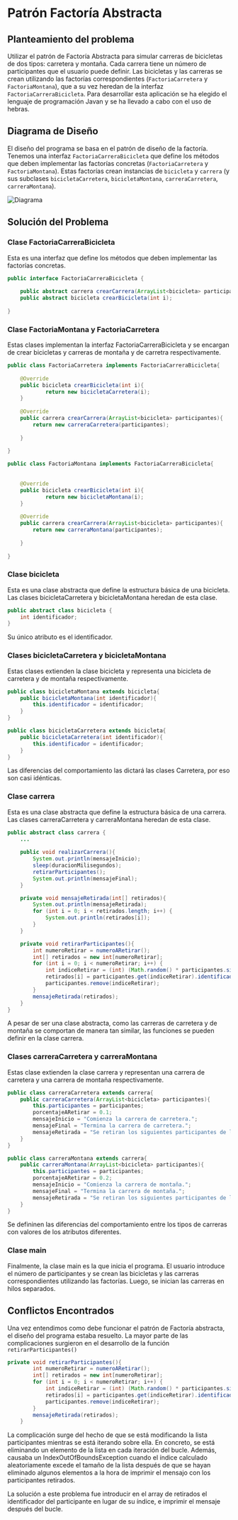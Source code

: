 # Patrón Factoría Abstracta
## Planteamiento del problema
Utilizar el patrón de Factoría Abstracta para simular carreras de bicicletas de dos tipos: carretera y montaña. Cada carrera tiene un número de participantes que el usuario puede definir. Las bicicletas y las carreras se crean utilizando las factorías correspondientes (`FactoriaCarretera` y `FactoriaMontana`), que a su vez heredan de la interfaz `FactoriaCarreraBicicleta`. Para desarrollar esta aplicación se ha elegido el lenguaje de programación Javan y se ha llevado a cabo con el uso de hebras. 

## Diagrama de Diseño
El diseño del programa se basa en el patrón de diseño de la factoría. Tenemos una interfaz `FactoriaCarreraBicicleta` que define los métodos que deben implementar las factorías concretas (`FactoriaCarretera` y `FactoriaMontana`). Estas factorías crean instancias de `bicicleta` y `carrera` (y sus subclases `bicicletaCarretera`, `bicicletaMontana`, `carreraCarretera`, `carreraMontana`).

![Diagrama](</Práctica 1/Ejercicio1/Diagrama-P1.png> "Diagrama del Ejercicio 1")

## Solución del Problema

### Clase FactoriaCarreraBicicleta
Esta es una interfaz que define los métodos que deben implementar las factorías concretas.

```java
public interface FactoriaCarreraBicicleta {
   
    public abstract carrera crearCarrera(ArrayList<bicicleta> participantes);
    public abstract bicicleta crearBicicleta(int i);
    
}
```

### Clase FactoriaMontana y FactoriaCarretera
Estas clases implementan la interfaz FactoriaCarreraBicicleta y se encargan de crear bicicletas y carreras de montaña y de carretra respectivamente.

```java
public class FactoriaCarretera implements FactoriaCarreraBicicleta{
          
    @Override
    public bicicleta crearBicicleta(int i){
            return new bicicletaCarretera(i);       
    }
    
    @Override
    public carrera crearCarrera(ArrayList<bicicleta> participantes){
        return new carreraCarretera(participantes);
        
    }
        
}
```

```java
public class FactoriaMontana implements FactoriaCarreraBicicleta{
    
    
    @Override
    public bicicleta crearBicicleta(int i){
            return new bicicletaMontana(i);       
    }
    
    @Override
    public carrera crearCarrera(ArrayList<bicicleta> participantes){
        return new carreraMontana(participantes);
        
    }
        
}
```

### Clase bicicleta
Esta es una clase abstracta que define la estructura básica de una bicicleta. Las clases bicicletaCarretera y bicicletaMontana heredan de esta clase.

```java
public abstract class bicicleta {
    int identificador;    
}
```

 Su único atributo es el identificador.

### Clases bicicletaCarretera y bicicletaMontana
Estas clases extienden la clase bicicleta y representa una bicicleta de carretera y de montaña respectivamente.

```java
public class bicicletaMontana extends bicicleta{
    public bicicletaMontana(int identificador){
        this.identificador = identificador;
    }    
}
```

```java
public class bicicletaCarretera extends bicicleta{
    public bicicletaCarretera(int identificador){
        this.identificador = identificador;
    }    
}
```

Las diferencias del comportamiento las dictará las clases Carretera, por eso son casi idénticas.

### Clase carrera
Esta es una clase abstracta que define la estructura básica de una carrera. Las clases carreraCarretera y carreraMontana heredan de esta clase.

```java
public abstract class carrera {
    ...
    
    public void realizarCarrera(){
        System.out.println(mensajeInicio);
        sleep(duracionMilisegundos);
        retirarParticipantes();
        System.out.println(mensajeFinal);
    }

    private void mensajeRetirada(int[] retirados){
        System.out.println(mensajeRetirada);
        for (int i = 0; i < retirados.length; i++) {
            System.out.println(retirados[i]);
        }
    }

    private void retirarParticipantes(){
        int numeroRetirar = numeroARetirar();
        int[] retirados = new int[numeroRetirar];
        for (int i = 0; i < numeroRetirar; i++) {
            int indiceRetirar = (int) (Math.random() * participantes.size());
            retirados[i] = participantes.get(indiceRetirar).identificador;
            participantes.remove(indiceRetirar);
        }
        mensajeRetirada(retirados);
    }
}
```

A pesar de ser una clase abstracta, como las carreras de carretera y de montaña se comportan de manera tan similar, las funciones se pueden definir en la clase carrera.

### Clases carreraCarretera y carreraMontana
Estas clase extienden la clase carrera y representan una carrera de carretera y una carrera de montaña respectivamente.

```java
public class carreraCarretera extends carrera{
    public carreraCarretera(ArrayList<bicicleta> participantes){
        this.participantes = participantes;
        porcentajeARetirar = 0.1;
        mensajeInicio = "Comienza la carrera de carretera.";
        mensajeFinal = "Termina la carrera de carretera.";
        mensajeRetirada = "Se retiran los siguientes participantes de la carrera de carretera:";
    }
}
```

```java
public class carreraMontana extends carrera{
    public carreraMontana(ArrayList<bicicleta> participantes){
        this.participantes = participantes; 
        porcentajeARetirar = 0.2;
        mensajeInicio = "Comienza la carrera de montaña.";
        mensajeFinal = "Termina la carrera de montaña.";
        mensajeRetirada = "Se retiran los siguientes participantes de la carrera de montaña:";
    }    
}
```

Se defininen las diferencias del comportamiento entre los tipos de carreras con valores de los atributos diferentes.

### Clase main
Finalmente, la clase main es la que inicia el programa. El usuario introduce el número de participantes y se crean las bicicletas y las carreras correspondientes utilizando las factorías. Luego, se inician las carreras en hilos separados.


## Conflictos Encontrados
Una vez entendimos como debe funcionar el patrón de Factoría abstracta, el diseño del programa estaba resuelto.
La mayor parte de las complicaciones surgieron en el desarrollo de la función `retirarParticipantes()`

```java
private void retirarParticipantes(){
        int numeroRetirar = numeroARetirar();
        int[] retirados = new int[numeroRetirar];
        for (int i = 0; i < numeroRetirar; i++) {
            int indiceRetirar = (int) (Math.random() * participantes.size());
            retirados[i] = participantes.get(indiceRetirar).identificador;
            participantes.remove(indiceRetirar);
        }
        mensajeRetirada(retirados);
    }
```

La complicación surge del hecho de que se está modificando la lista participantes mientras se está iterando sobre ella. En concreto, se está eliminando un elemento de la lista en cada iteración del bucle. Además, causaba un IndexOutOfBoundsException cuando el índice calculado aleatoriamente excede el tamaño de la lista después de que se hayan eliminado algunos elementos a la hora de imprimir el mensajo con los participantes retirados.

La solución a este problema fue introducir en el array de retirados el identificador del participante en lugar de su índice, e imprimir el mensaje después del bucle.



